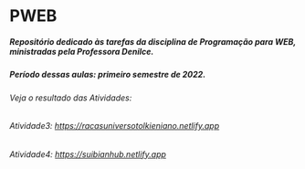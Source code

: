 # PWEB

##### Repositório dedicado às tarefas da disciplina de Programação para WEB, ministradas pela Professora Denilce.

##### Período dessas aulas: primeiro semestre de 2022.

###### Veja o resultado das Atividades:

###### Atividade3: https://racasuniversotolkieniano.netlify.app
###### Atividade4: https://suibianhub.netlify.app
